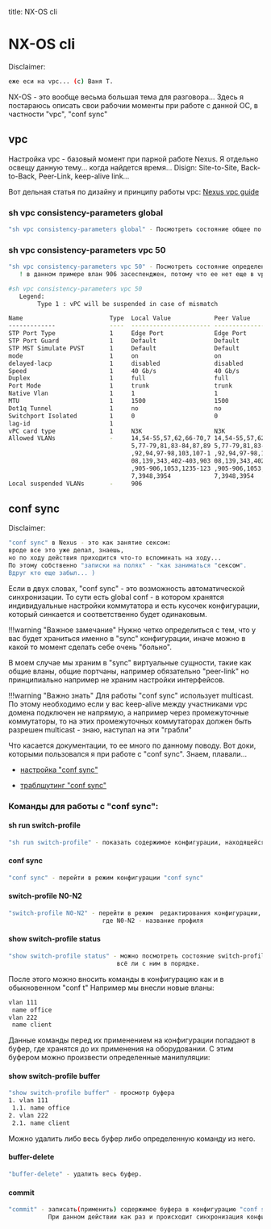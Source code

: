 title: NX-OS cli

# NX-OS cli

Disclaimer:

```bash
еже еси на vpc... (c) Ваня Т.
```
NX-OS - это вообще весьма большая тема для разговора...
Здесь я постараюсь описать свои рабочии моменты при работе с данной ОС,
в частности "vpc", "conf sync"

## vpc

Настройка vpc - базовый момент при парной работе Nexus.
Я отдельно освещу данную тему... когда найдется время...
Disign: Site-to-Site, Back-to-Back, Peer-Link, keep-alive link...

Вот дельная статья по дизайну и принципу работы vpc: [Nexus vpc guide](https://www.firewall.cx/cisco-technical-knowledgebase/cisco-data-center/1208-nexus-vpc-configuration-design-operation-troubleshooting.html)


###  sh vpc consistency-parameters global

``` bash
"sh vpc consistency-parameters global" - Посмотреть состояние общее по vpc
```


### sh vpc consistency-parameters vpc 50

``` bash
"sh vpc consistency-parameters vpc 50" - Посмотреть состояние определенного vpc 
   ! в данном примере влан 906 засеспенджен, потому что ее нет еще в vpc-peer-link

#sh vpc consistency-parameters vpc 50
   Legend:
        Type 1 : vPC will be suspended in case of mismatch

Name                        Type  Local Value            Peer Value             
-------------               ----  ---------------------- -----------------------
STP Port Type               1     Edge Port              Edge Port             
STP Port Guard              1     Default                Default               
STP MST Simulate PVST       1     Default                Default               
mode                        1     on                     on                    
delayed-lacp                1     disabled               disabled              
Speed                       1     40 Gb/s                40 Gb/s               
Duplex                      1     full                   full                  
Port Mode                   1     trunk                  trunk                 
Native Vlan                 1     1                      1                     
MTU                         1     1500                   1500                  
Dot1q Tunnel                1     no                     no                    
Switchport Isolated         1     0                      0                     
lag-id                      1                                                  
vPC card type               1     N3K                    N3K                   
Allowed VLANs               -     14,54-55,57,62,66-70,7 14,54-55,57,62,66-70,7
                                  5,77-79,81,83-84,87,89 5,77-79,81,83-84,87,89
                                  ,92,94,97-98,103,107-1 ,92,94,97-98,103,107-1
                                  08,139,343,402-403,903 08,139,343,402-403,903
                                  ,905-906,1053,1235-123 ,905-906,1053,1235-123
                                  7,3948,3954            7,3948,3954           
Local suspended VLANs       -     906   
```

## conf sync

Disclaimer:
```bash
"conf sync" в Nexus - это как занятие сексом:
вроде все это уже делал, знаешь, 
но по ходу действия приходится что-то вспоминать на ходу...
По этому собственно "записки на полях" - "как заниматься "сексом".
Вдруг кто еще забыл... )
```

Если в двух словах, "conf sync" -  это возможность автоматической синхронизации.
То сути есть global conf - в котором хранятся индивидуальные настройки коммутатора и 
есть кусочек конфигурации, который синкается и соответственно будет одинаковым.

!!!warning "Важное замечание"
						Нужно четко определиться с тем, что у вас будет храниться именно в "sync"
            конфигурации, иначе можно в какой то момент сделать себе очень "больно".

В моем случае мы храним в "sync" виртуальные сущности, такие как общие вланы, общие портчаны, например обязательно "peer-link"
но принципиально например не храним настройки интерфейсов.

!!!warning "Важно знать"
						Для работы "conf sync" использует multicast. 
            По этому необходимо если у вас keep-alive между участниками vpc домена подключен не напрямую,
            а например через промежуточные коммутаторы, то на этих промежуточных коммутаторах должен быть разрешен
            multicast - знаю, наступал на эти "грабли"


Что касается документации, то ее много по данному поводу.
Вот доки, которыми пользовался я при работе с "conf sync".
Знаем, плавали...

- [настройка "conf sync"](https://nexp.com.ua/technologies/nx-os/vpc-domain-configuration-synchronization-guidelines/)

- [траблшутинг "conf sync"](https://nexp.com.ua/technologies/nx-os/troubleshooting-nx-os-config-sync/)

### Команды для работы с "conf sync":

#### sh run switch-profile

```bash
"sh run switch-profile" - показать содержимое конфигурации, находящейся в "conf sync"
```
#### conf sync

```bash
"conf sync" - перейти в режим конфигурации "conf sync"
```
#### switch-profile N0-N2

```bash
"switch-profile N0-N2" - перейти в режим  редактирования конфигурации, 
                          где N0-N2 - название профиля
```

#### show switch-profile status

```bash
"show switch-profile status" - можно посмотреть состояние switch-profile
                              всё ли с ним в порядке.
```

После этого можно вносить команды в конфигурацию как и в обыкновенном "conf t"
Например мы внесли новые вланы:
```bash
vlan 111
 name office
vlan 222
 name client
```

Данные команды перед их применением на конфигурации попадают в буфер, где хранятся  до их применения на оборудовании.
С этим буфером можно произвести определенные манипуляции:

#### show switch-profile buffer

```bash
"show switch-profile buffer" - просмотр буфера
1. vlan 111
 1.1. name office
2. vlan 222
 2.1. name client
```

Можно удалить либо весь буфер либо определенную команду из него.

#### buffer-delete

```bash
"buffer-delete" - удалить весь буфер.
```

#### commit

```bash
"commit" - записать(применить) содержимое буфера в конфигурацию "conf sync".
           При данном действии как раз и происходит синхронизация конфигурации со вторым пиром.
```